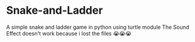 # Snake-and-Ladder
A simple snake and ladder game in python using turtle module
The Sound Effect doesn't work because i lost the files 😭😭😭
